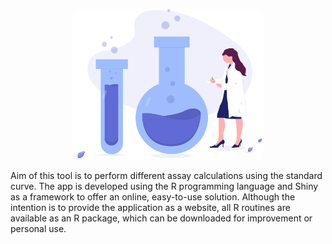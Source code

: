 <p align="center">
  <img src="home.svg" alt="drawing" style="max-width: 350px; width: 60%;"/>
</p>

Aim of this tool is to perform different assay calculations using the standard curve. The app is developed using the R programming language and Shiny as a framework to offer an online, easy-to-use solution. Although the intention is to provide the application as a website, all R routines are available as an R package, which can be downloaded for improvement or personal use. 

<div style="height: 10px;">
  <br>
</div>
